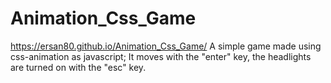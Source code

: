 # Animation_Css_Game
https://ersan80.github.io/Animation_Css_Game/
A simple game made using css-animation as javascript; It moves with the "enter" key, the headlights are turned on with the "esc" key.
